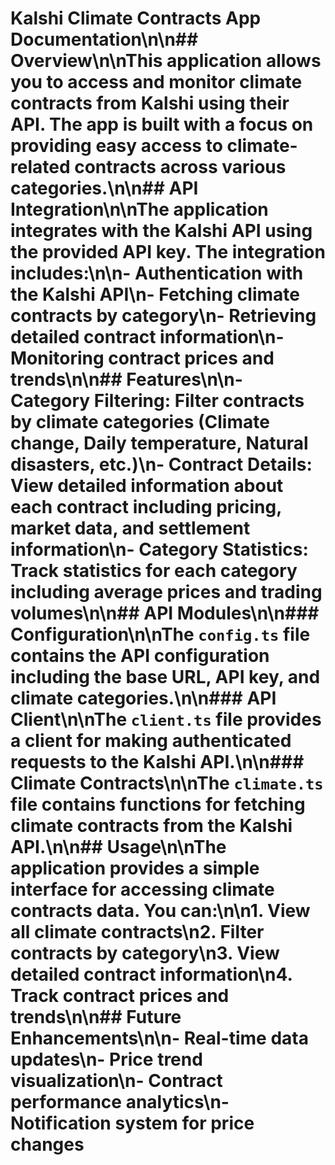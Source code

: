 # Kalshi Climate Contracts App Documentation\n\n## Overview\n\nThis application allows you to access and monitor climate contracts from Kalshi using their API. The app is built with a focus on providing easy access to climate-related contracts across various categories.\n\n## API Integration\n\nThe application integrates with the Kalshi API using the provided API key. The integration includes:\n\n- Authentication with the Kalshi API\n- Fetching climate contracts by category\n- Retrieving detailed contract information\n- Monitoring contract prices and trends\n\n## Features\n\n- **Category Filtering**: Filter contracts by climate categories (Climate change, Daily temperature, Natural disasters, etc.)\n- **Contract Details**: View detailed information about each contract including pricing, market data, and settlement information\n- **Category Statistics**: Track statistics for each category including average prices and trading volumes\n\n## API Modules\n\n### Configuration\n\nThe `config.ts` file contains the API configuration including the base URL, API key, and climate categories.\n\n### API Client\n\nThe `client.ts` file provides a client for making authenticated requests to the Kalshi API.\n\n### Climate Contracts\n\nThe `climate.ts` file contains functions for fetching climate contracts from the Kalshi API.\n\n## Usage\n\nThe application provides a simple interface for accessing climate contracts data. You can:\n\n1. View all climate contracts\n2. Filter contracts by category\n3. View detailed contract information\n4. Track contract prices and trends\n\n## Future Enhancements\n\n- Real-time data updates\n- Price trend visualization\n- Contract performance analytics\n- Notification system for price changes
